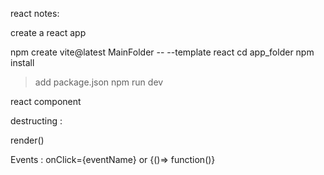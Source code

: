 react notes: 

create a react app 

npm create vite@latest MainFolder -- --template react
cd app_folder
npm install
 > add package.json
npm run dev

react component 
<Greeting />

destructing : 

render()

Events : 
onClick={eventName} or   {()=> function()}
